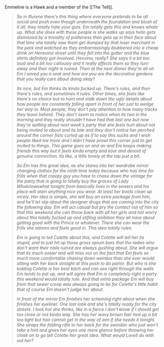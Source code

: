 Emmeline is a Hawk and a member of the [[The Tell]].

> _So in Illurene there's this thing where everyone pretends to be all social and posh even though underneath the foundation and blush of it all, they totally hate your guts. Em totally gets this and knows whats up. What she does with these people is she walks up says hello gets dismissed by a triviality of politeness then gets up in their face about that time she totally saw them get dumped by that loser merchant in the park and watched as they embarrassingly blubbered into a cheap drink on Hensvina street until they fell into the gutter and the blue shirts definitely got involved. Hesvina, really? She says it a bit too loud and a bit too callously and it really affects them so they turn away and their night is ruined. Then at the next dinner they're all oh Em I saved you a seat and how are you are the decorative gardens that you really care about doing okay?_
> 
> _Its nice, but Em thinks its kinda fucked up. There's rules, and then there's rules, and sometimes it rules. Other times, she feels like there's no choice but to hunt and stalk down the ugly details about how people are constantly falling apart in front of her just to wedge her way in. Most people, they don't pay attention to how many tracks they leave behind. They don't seem to notice when its two in the morning and they really shouldn't have had that last one but now they're spilling about next week's party that she feels hurt about not being invited to about and its late and they don't notice her perched around the corner fists curled up as if to say this sucks and I wish people liked me more and I didn't have prowl this corner just to get invited to things. This game goes on and on and Em keeps making friends this way but it feels kinda empty and sour and devoid of genuine connection. Its like, a little lonely at the top just a bit._
> 
> _So Em has this great idea, as she stares into her wardrobe mirror changing clothes for the ninth time today because who has time for frills when that creepy guy you have to chase down the vintage for the party that is going to totally buy the graces of Lady Whoknowswhat tonight from basically lives in the sewers and his place will stain anything nice you wear. At least her boots clean up nicely. Her idea is simple, she will buy an extra package from him, and he'll let slip about the designer drugs that are coming into the city the following day. Em will act casual but pry the contact out of him so that this weekend she can throw back with all her girls and not worry about this totally fucked up and stifling ambition they all have about getting good with the Prince or whatever. There she can wear the frills she adores and feels good in. This idea totally rules._
> 
> _Em is going to tell Colette about this, and Colette will tell her its stupid, and to just hit up those gross opium bars that the ladies who don't want their nails ruined are always gushing about. She will argue that its much easier and will miss out on the fact that Em feels so much more comfortable chasing down weirdos than she ever would sitting with her back straight at this posh to do parlor. But who is she kidding Colette is her best bitch and can see right through the walls Em tends to put up, and will agree that Em is completely right a party this weekend would totally rule. And that extra package Em will buy from that sewer creep was always going to be for Colette's little habit that of course Em doesn't judge her about._
> 
> _In front of the mirror Em finishes her scheming right about when she finishes her eyeliner. One last look and she's totally ready for the city streets. I look hot she thinks, like in a fierce I don't know if I should get too close or not kinda way. She has her wavy brown hair tied up a bit too tight but hair cannot get in the way of aim if she needs it tonight. She straps the folding rifle to her back for the swindler who just won't take a hint and gives her eyes one more glance before throwing her cloak on to go tell Colette her great idea. What would Lovell do with out her?_